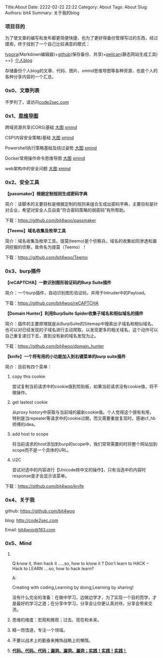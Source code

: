 Title:About
Date: 2222-02-22 22:22
Category: About
Tags: About
Slug: 
Authors: bit4
Summary: 关于我的blog



### 项目目的

为了使文章的编写和发布都更简便快捷，也为了更好得备份管理写过的东西，经过摸索，终于找到了一个自己比较满意的模式：

[typora](https://www.typora.io/)(Markdown编辑器)+[github](https://github.com/bit4woo/code2sec.com)(保存备份、共享)+[pelican](http://docs.getpelican.com)(静态网站生成工具) ==》[个人blog](http://www.code2sec.com/)

存储备份个人blog的文章、代码、图片、xmind思维导图等各种资源，也是个人的各种分享内容的一个汇总。



### 0x0、文章列表



不罗列了，请访问[code2sec.com](http://www.code2sec.com)



### 0x1、[思维导图](https://github.com/bit4woo/code2sec.com/tree/master/xmind)



跨域资源共享(CORS)基础  [大图](https://github.com/bit4woo/code2sec.com/raw/master/xmind/%E8%B7%A8%E5%9F%9F%E8%B5%84%E6%BA%90%E5%85%B1%E4%BA%AB(CORS).png)  [xmind](https://github.com/bit4woo/code2sec.com/raw/master/xmind/%E8%B7%A8%E5%9F%9F%E8%B5%84%E6%BA%90%E5%85%B1%E4%BA%AB(CORS).xmind)

CSP(内容安全策略)基础  [大图](https://github.com/bit4woo/code2sec.com/raw/master/xmind/CSP.png)  [xmind](https://github.com/bit4woo/code2sec.com/raw/master/xmind/CSP.xmind)

Powershell执行策略基础及绕过姿势 [大图](https://github.com/bit4woo/code2sec.com/raw/master/xmind/Powershell.png)  [xmind](https://github.com/bit4woo/code2sec.com/raw/master/xmind/Powershell.xmind)

Docker常用操作命令思维导图 [大图](https://github.com/bit4woo/code2sec.com/raw/master/xmind/Docker.png)  [xmind](https://github.com/bit4woo/code2sec.com/raw/master/xmind/Docker.xmind)

web架构中的安全问题 [大图](https://github.com/bit4woo/code2sec.com/raw/master/xmind/Web%E6%9E%B6%E6%9E%84%E4%B8%AD%E7%9A%84%E5%AE%89%E5%85%A8%E9%97%AE%E9%A2%98.png)  [xmind](https://github.com/bit4woo/code2sec.com/raw/master/xmind/Web%E6%9E%B6%E6%9E%84%E4%B8%AD%E7%9A%84%E5%AE%89%E5%85%A8%E9%97%AE%E9%A2%98.xmind)



### 0x2、安全工具

**【passmaker】根据定制规则生成密码字典**

简介：该脚本的主要目标是根据定制的规则来组合生成出密码字典，主要目标是针对企业，希望对安全人员自查“符合密码策略的弱密码”有所帮助。

下载：<https://github.com/bit4woo/passmaker>



**【Teemo】域名收集及枚举工具**

简介：域名收集及枚举工具。提莫(teemo)是个侦察兵，域名的收集如同渗透和漏洞挖掘的侦察，故命名为提莫（Teemo）！

下载：<https://github.com/bit4woo/Teemo>



### 0x3、burp插件

**【reCAPTCHA】一款识别图形验证码的Burp Suite插件**

简介：一个burp插件，自动识别图形验证码，并用于Intruder中的Payload。

下载：<https://github.com/bit4woo/reCAPTCHA>



**【Domain Hunter】利用BurpSuite Spider收集子域名和相似域名的插件**

简介：插件的主要原理就是从BurpSuite的Sitemap中搜索出子域名和相似域名。也可以对已经发现的子域名进行主动爬取，以发现更多的相关域名，这个动作可以自己重复递归下去，直到没有新的域名发现为止。

下载：<https://github.com/bit4woo/domain_hunter>



**【knife】一个将有用的小功能加入到右键菜单的burp suite插件**

简介：目前有四个菜单：

1. copy this cookie

   尝试复制当前请求中的cookie值到剪贴板，如果当前请求没有cookie值，将不做操作。

2. get lastest cookie

   从proxy history中获取与当前域的最新cookie值。个人觉得这个很有有用，特别是当repeater等请求中的cookie过期，而又需要重放复现时。感谢cf_hb师傅的idea。

3. add host to scope

   将当前请求的host添加到burp的scope中，我们常常需要的时将整个网站加到scope而不是一个具体的URL。

4. U2C

   尝试对选中的内容进行【Unicode转中文的操作】，只有当选中的内容时response是才会显示该菜单。

下载：https://github.com/bit4woo/knife



### 0x4、关于我

github: https://github.com/bit4woo

blog: http://code2sec.com

Email: bit4woo@163.com



### 0x5、Mind

1. ​

   Q:know it, then hack it …..so, how to know it ? Don’t learn to HACK – Hack to LEARN  ….so, how to hack learn?

   A:

   Creating with coding,Learning by doing,Learning by sharing!

   没有什么完全的准备：在做中学习，边做边学才，为了实现一个目的而学，才是最好的学习之道；在分享中学习，分享会让你更认真对待，分享会带来交流。

2. 思维的维度：宏观和微观；过去、现在和未来。


3. 精一而悟道，专注一个领域。
4. 不要以战术上的勤奋来掩饰战略上的懒惰。
5. **<u>代码、代码、代码；漏洞、漏洞、漏洞；实践！实践！实践！</u>**